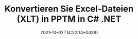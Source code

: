 ---
############################# Static ############################
layout: "autogen-gist"
date: 2021-10-02T14:22:14+03:00
draft: false
path: "de/total/net/conversion/xlt-to-pptm/"
other_out_formats: "PDF DOC DOCX DOCM DOT DOTX DOTM TXT RTF HTML HTM MHTML MHT XLS XLSX XLSM XLSB XLT XLTX XLTM XLAM CSV TSV DIF SXC FODS PPT PPTX PPS PPSX PPSM POT POTX PPTM POTM ODT OTT OTP ODP ODS EMZ WMZ SVG SVGZ XPS TEX DCM WMF EMF BMP PNG GIF JPEG TIFF ICO WEBP JP2 TGA PSB PSD EPUB MD XML JSON DICOM FODP JPG"
ad_headline: "Konvertieren Sie XLT in PPTM | .NET"
ad_description: "Die genaueste XLT-zu-PPTM-Dokumentkonvertierungslösung für Ihre .NET-Anwendungen."

############################# Head ############################
head_title: "Konvertieren Sie Excel XLT in PPTM in C# ASP.NET | .NET-Dokumentkonvertierung"
head_description: "Konvertierungs-API für .NET Excel-Tabellendokumentformate. Konvertieren Sie XLT in PPTM und über 100 andere Bild- und Dokumentdateiformate in .NET-Anwendungen (C#, VB.NET, ASP.NET und .NET Core)."

############################# Header ############################
title: "Konvertieren Sie Excel-Dateien (XLT) in PPTM in C# .NET"
description: "Verwenden Sie die native Excel-Dokumentkonverter-API, um XLT in PPTM in C# VB.NET- und ASP.NET-Anwendungen zu konvertieren. Arbeiten Sie mit flexiblen Dokumentkonvertierungsfunktionen, um das Aussehen des resultierenden Dokuments anzupassen. Konvertieren Sie präzise alle gängigen Excel-Arbeitsblattformate in und aus Word-Dokumenten, PowerPoint-Präsentationen, PDF-, Photoshop-, eBook-, Web- und Bilddateiformaten. Konvertieren Sie das gesamte Dokument oder wählen Sie bestimmte Seiten der Quelldokumentdatei basierend auf den ausgewählten Seitenzahlen oder Seitenbereichen aus und konvertieren Sie es einfach in ein unterstütztes Dokumentformat."

############################# SubMenu ############################
submenu:
    enable: false

############################# Content ############################
content:
    enable: true
    block:
    - title_left: "So konvertieren Sie XLT in PPTM in C# .NET"
      content_left: |
          Befolgen Sie diese einfachen Schritte für die Konvertierung von XLT in PPTM in .NET. Sehen Sie sich das konvertierte PPTM-Dokument so an, wie es ist, oder rendern und zeigen Sie es als HTML an, ohne externe Software zu verwenden.

          -   **Converter**-Objekt erstellen, um XLT-Dokument zu konvertieren
          -   Legen Sie die Konvertierungsoptionen für das PPTM-Format fest
          -   Rufen Sie die **Convert**-Methode der **Converter**-Klasseninstanz für die Konvertierung in PPTM auf
          -   Legen Sie Optionen für den HTML-Viewer fest
          -   **Viewer**-Objekt erstellen, um konvertiertes PPTM als HTML anzuzeigen
          
      title_right: "Downloads & Installationsanleitungen"
      content_right: |
          Sie benötigen die Namespaces `GroupDocs.Conversion` und `GroupDocs.Viewer`, um Word-Dateiformate in eine Vielzahl von Bildern und Dokumenttypen wie PDF, Microsoft Office (Word, Excel, PowerPoint, Project, Outlook), OpenDocument, HTML und andere zu konvertieren CAD-Diagramme. Erkunden Sie andere [.NET-APIs für Office-Dokumente](https://products.conholdate.com/total/net/), wie sie von Conholdate.Total angeboten werden.
          
          Holen Sie sich die entsprechenden Assembly-Dateien von den [Downloads](https://downloads.conholdate.com/total/net) oder holen Sie sich das gesamte Paket von [NuGet](https://www.nuget.org/packages/Conholdate.Total/), um `Conholdate.Total für .NET` direkt in Ihrem Arbeitsbereich hinzuzufügen.
          
      gisthash: "4f311c07ae9ee691b8afb7960aa6c806"
      gistfile: "excel-to-pdf-conversion.cs"

    - title_left: "Konvertieren Sie Excel in C# in PDF/Word/HTML/PPTX"
      content_left: |
          Konvertieren Sie Ihre Excel-Tabellen mithilfe von C# .NET-Code in andere gängige Dokumentformate wie PDF, HTML, PowerPoint-Präsentationen und Textverarbeitungsdateiformate. Laden Sie die Excel-Quellarbeitsmappe und speichern Sie sie als konvertiertes Dokument in einem anderen Dokumentformat.

          -   **Converter**-Objekt erstellen und die Excel-Quelldatei daran übergeben
          -   Instanziieren Sie die richtige Klasse **ConvertOptions**, z. (**PdfConvertOptions** für die Konvertierung in PDF, **WordProcessingConvertOptions** für die Konvertierung in Word-Formate, **MarkupConvertOptions** für die Konvertierung in HTML, **PresentationConvertOptions** für die Konvertierung in PowerPoint-Formate)
          -   Rufen Sie die **Convert**-Methode der **Converter**-Klasseninstanz für die Konvertierung in das PDF/HTML/PPTX- oder Word-Dokumentformat auf
          
      title_right: "Konvertieren passwortgeschützter Archive"
      content_right: |
          In einigen Fällen ist das konvertierte Dokument größer und die Konvertierung dauert einige Zeit. Standardmäßig wird das zwischengespeicherte konvertierte Dokument auf dem lokalen Laufwerk gespeichert, aber [Conholdate.Total for .NET](https://products.conholdate.com/total/net/) bietet eine benutzerdefinierte Cache-Implementierungsfunktion mithilfe der iCache-Schnittstelle zur effizienten Verwaltung Zwischenspeichern Sie Konvertierungsergebnisse auf Ihre eigene Weise. Es beschleunigt den gesamten sich wiederholenden Konvertierungsprozess.
          
          Die [.NET Excel-Konvertierungsbibliothek](https://products.groupdocs.com/conversion/net/) unterstützt auch die Konvertierung in und aus passwortgeschützten Archiven und die Komprimierung der Konvertierungsergebnisse in ZIP, RAR, 7Z, TAR, GZ und BZ2 Archivformate.
          
      gisthash: "4f311c07ae9ee691b8afb7960aa6c806"
      gistfile: "excel-to-pdf-word-html-powerpoint-conversion.cs"

    - title_left: "Hinzufügen von Text- oder Bildwasserzeichen zu PPTM in C#"
      content_left: |
          Konvertieren Sie Dokumente genau wie die Originaldatei (XLT in PPTM) und wenden Sie mithilfe von C# .NET Text- oder Bildwasserzeichen auf die konvertierten Dokumentseiten an.

          -   **Converter**-Objekt erstellen, um XLT-Dokument zu konvertieren
          -   Erstellen Sie eine neue Instanz der Klasse **WatermarkOptions**
          -   Geben Sie Wasserzeicheneigenschaften an (Farbe, Breite, Text, Bild usw.)
          -   Instanziieren Sie die richtige Klasse **ConvertOptions**
          -   Legen Sie die **Watermark**-Eigenschaft der **ConvertOptions**-Instanz fest
          -   Rufen Sie die **Convert**-Methode der **Converter**-Klasseninstanz für die Konvertierung in PPTM auf
        
      title_right: "Extraktion von Quelldokumentinformationen"
      content_right: |
          Die Funktion zum Extrahieren von Dokumenteninformationen ermöglicht nicht nur das Abrufen grundlegender Informationen über die Quelldokumentdatei, sondern unterstützt auch das Extrahieren einiger wertvoller dateiformatspezifischer Informationen wie Projektstart- und -enddaten einer Microsoft Project-Datei, Druckbeschränkungen für ein PDF-Dokument Liste von Ordnern, die in einer Outlook-Datendatei enthalten sind usw.

          Konvertieren Sie gängige Dokumentdateiformate auf verschiedenen Betriebssystemen wie Windows, Linux oder macOS, während Sie Plattformen wie Windows Azure, Mono und Xamarin verwenden.
          
      gisthash: "a15affe15284876ce010a315a09da1f0"
      gistfile: "convert-word-to-pdf-and-add-text-watermark-to-converted-pdf.cs"

    - title_left: "Konvertieren Sie JSON-Dateien in C# .NET in Excel"
      content_left: |
          Das Konvertieren einer JSON-Datei in Excel in .NET ist jetzt einfacher mit Conholdate.Total für .NET-APIs. Verwenden Sie die JSON-Datei als Datenquelle und konvertieren Sie sie präzise in ein Excel-Tabellendateiformat, indem Sie einige Zeilen C#-Code hinzufügen, ohne externe Software zu verwenden.

          -   **Converter**-Objekt erstellen, um die JSON-Datei zu konvertieren
          -   Instanziieren Sie die Klasse **SpreadsheetConvertOptions**
          -   Rufen Sie die **Convert**-Methode der **Converter**-Klasseninstanz für die Konvertierung in XLSX auf
          
      title_right: "Laden und Konvertieren von entfernt lokalisierten Dokumenten"
      content_right: |
          Mit Conholdate.Total für .NET können Entwickler Dokumente von verschiedenen Remote-Standorten und Cloud-Dokumentspeicherressourcen wie Amazon S3, Microsoft Azure Blob, FTP, lokalen Datenträgern, Streams oder einer einfachen URL laden und konvertieren. Sie müssen nur die Methode zum Abrufen des remote lokalisierten Dokumentenstroms angeben und ihn dann als Konstruktor an die Converter-Klasse übergeben.
          
          Conholdate.Total für .NET-APIs sind nativ für Windows Forms, ASP.NET, WPF, WCF oder jede Art von Anwendung, die auf .NET Framework 2.0 oder höher basiert.
          
      gisthash: "7864dd1c0c16ca647722d18664d5c84a"
      gistfile: "json-to-excel-spreadsheet-conversion.cs"

############################# About Formats ############################
about_formats:
    enable: false
############################# More Formats ############################
more_formats:
    enable: true
    auto: false
    other_out_formats: PDF DOC DOCX DOCM DOT DOTX DOTM TXT RTF HTML HTM MHTML MHT XLS XLSX XLSM XLSB XLT XLTX XLTM XLAM CSV TSV DIF SXC FODS PPT PPTX PPS PPSX PPSM POT POTX PPTM POTM ODT OTT OTP ODP ODS EMZ WMZ SVG SVGZ XPS TEX DCM WMF EMF BMP PNG GIF JPEG TIFF ICO WEBP JP2 TGA PSB PSD EPUB MD XML JSON DICOM FODP JPG
############################# Back to top ###############################
back_to_top:
  enable: true
---